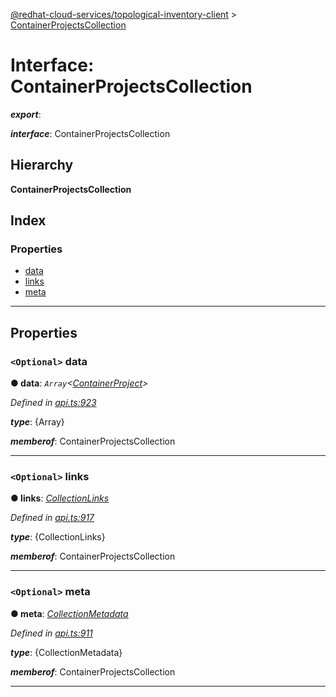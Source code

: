 [@redhat-cloud-services/topological-inventory-client](../README.md) > [ContainerProjectsCollection](../interfaces/containerprojectscollection.md)

# Interface: ContainerProjectsCollection

*__export__*: 

*__interface__*: ContainerProjectsCollection

## Hierarchy

**ContainerProjectsCollection**

## Index

### Properties

* [data](containerprojectscollection.md#data)
* [links](containerprojectscollection.md#links)
* [meta](containerprojectscollection.md#meta)

---

## Properties

<a id="data"></a>

### `<Optional>` data

**● data**: *`Array`<[ContainerProject](containerproject.md)>*

*Defined in [api.ts:923](https://github.com/RedHatInsights/javascript-clients/blob/master/packages/topological-inventory/api.ts#L923)*

*__type__*: {Array}

*__memberof__*: ContainerProjectsCollection

___
<a id="links"></a>

### `<Optional>` links

**● links**: *[CollectionLinks](collectionlinks.md)*

*Defined in [api.ts:917](https://github.com/RedHatInsights/javascript-clients/blob/master/packages/topological-inventory/api.ts#L917)*

*__type__*: {CollectionLinks}

*__memberof__*: ContainerProjectsCollection

___
<a id="meta"></a>

### `<Optional>` meta

**● meta**: *[CollectionMetadata](collectionmetadata.md)*

*Defined in [api.ts:911](https://github.com/RedHatInsights/javascript-clients/blob/master/packages/topological-inventory/api.ts#L911)*

*__type__*: {CollectionMetadata}

*__memberof__*: ContainerProjectsCollection

___

